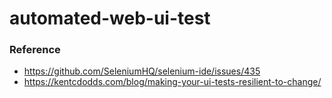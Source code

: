 automated-web-ui-test
=====================
### Reference
- https://github.com/SeleniumHQ/selenium-ide/issues/435
- https://kentcdodds.com/blog/making-your-ui-tests-resilient-to-change/
